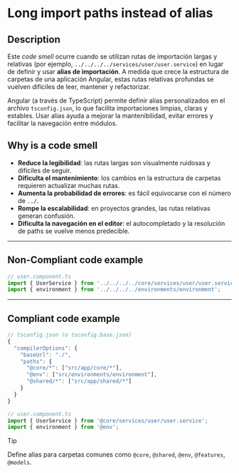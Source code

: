 # Long import paths instead of alias

## Description

Este *code smell* ocurre cuando se utilizan rutas de importación largas y relativas (por ejemplo, `../../../../services/user/user.service`) en lugar de definir y usar **alias de importación**. A medida que crece la estructura de carpetas de una aplicación Angular, estas rutas relativas profundas se vuelven difíciles de leer, mantener y refactorizar.

Angular (a través de TypeScript) permite definir alias personalizados en el archivo `tsconfig.json`, lo que facilita importaciones limpias, claras y estables. Usar alias ayuda a mejorar la mantenibilidad, evitar errores y facilitar la navegación entre módulos.

## Why is a code smell

- **Reduce la legibilidad**: las rutas largas son visualmente ruidosas y difíciles de seguir.
- **Dificulta el mantenimiento**: los cambios en la estructura de carpetas requieren actualizar muchas rutas.
- **Aumenta la probabilidad de errores**: es fácil equivocarse con el número de `../`.
- **Rompe la escalabilidad**: en proyectos grandes, las rutas relativas generan confusión.
- **Dificulta la navegación en el editor**: el autocompletado y la resolución de paths se vuelve menos predecible.
---
## Non-Compliant code example

```ts
// user.component.ts
import { UserService } from '../../../../core/services/user/user.service';
import { environment } from '../../../../environments/environment';
```
---
## Compliant code example

```ts
// tsconfig.json (o tsconfig.base.json)
{
  "compilerOptions": {
    "baseUrl": "./",
    "paths": {
      "@core/*": ["src/app/core/*"],
      "@env": ["src/environments/environment"],
      "@shared/*": ["src/app/shared/*"]
    }
  }
}
```

```ts
// user.component.ts
import { UserService } from '@core/services/user/user.service';
import { environment } from '@env';
```

>[!tip]
> Define alias para carpetas comunes como `@core`, `@shared`, `@env`, `@features`, `@models`.


